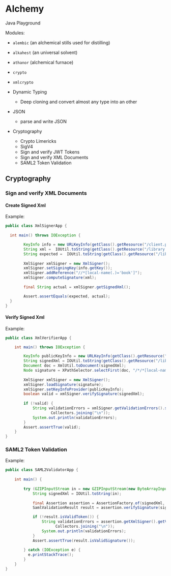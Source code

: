 # Alchemy

Java Playground

Modules:
- `alembic` (an alchemical stills used for distilling)
- `alkahest` (an universal solvent)
- `athanor` (alchemical furnace)
- `crypto`
- `xmlcrypto`

- Dynamic Typing
    - Deep cloning and convert almost any type into an other

- JSON 
    - parse and write JSON
    
- Cryptography
    - Crypto Limericks
    - SigV4
    - Sign and verify JWT Tokens
    - Sign and verify XML Documents
    - SAML2 Token Validation

## Cryptography

###  Sign and verify XML Documents

#### Create Signed Xml

Example:
```java
public class XmlSignerApp {
  
  int main() throws IOException {

        KeyInfo info = new URLKeyInfo(getClass().getResource("/client.pem"));
        String xml =  IOUtil.toString(getClass().getResource("/library.xml"));
        String expected =  IOUtil.toString(getClass().getResource("/library_signed.xml"));
        
        XmlSigner xmlSigner = new XmlSigner();
        xmlSigner.setSigningKey(info.getKey());
        xmlSigner.addReference("//*[local-name(.)='book']");
        xmlSigner.computeSignature(xml);
        
        final String actual = xmlSigner.getSignedXml();

        Assert.assertEquals(expected, actual);
  }
}
```
#### Verify Signed Xml

Example:
```java
public class XmlVerifierApp {

    int main() throws IOException {

        KeyInfo publicKeyInfo = new URLKeyInfo(getClass().getResource("/client_public.pem"));
        String signedXml = IOUtil.toString(getClass().getResource("/library_signed.xml"));
        Document doc = XmlUtil.toDocument(signedXml);
        Node signature = XPathSelector.selectFirst(doc, "/*/*[local-name(.)='Signature' and namespace-uri(.)='http://www.w3.org/2000/09/xmldsig#']");
        
        XmlSigner xmlSigner = new XmlSigner();
        xmlSigner.loadSignature(signature);
        xmlSigner.setKeyInfoProvider(publicKeyInfo);
        boolean valid = xmlSigner.verifySignature(signedXml);
        
        if (!valid) {
            String validationErrors = xmlSigner.getValidationErrors().stream().collect(
                    Collectors.joining("\n"));
            System.out.println(validationErrors);
        }
        Assert.assertTrue(valid);
    }
}
``` 

### SAML2 Token Validation 

Example:
```java
public class SAML2ValidatorApp {
    
    int main() {
        
        try (GZIPInputStream in = new GZIPInputStream(new ByteArrayInputStream(BaseN.base64Decode(TestConstants.SAML_TOKEN))) ) {
            String signedXml = IOUtil.toString(in);
            
            final Assertion assertion = AssertionFactory.of(signedXml, new DefaultNamespaceContextMap());
            SamlValidationResult result = assertion.verifySignature(signedXml);

            if (!result.isValidToken()) {
                String validationErrors = assertion.getXmlSigner().getValidationErrors().stream().collect(
                      Collectors.joining("\n"));
                System.out.println(validationErrors);
            }
            Assert.assertTrue(result.isValidSignature());
            
        } catch (IOException e) {
          e.printStackTrace();
        }
    }
} 
```
